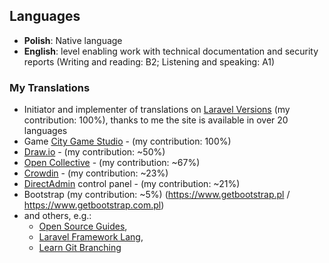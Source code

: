 ## Languages

- **Polish**: Native language
- **English**: level enabling work with technical documentation and security reports (Writing and reading: B2; Listening and speaking: A1)

### My Translations

- Initiator and implementer of translations on [Laravel Versions](https://laravelversions.com) (my contribution: 100%), thanks to me the site is available in over 20 languages
- Game [City Game Studio](https://www.city-game-studio.com) - (my contribution: 100%)
- [Draw.io](https://www.drawio.com) - (my contribution: ~50%)
- [Open Collective](https://opencollective.com) - (my contribution: ~67%)
- [Crowdin](https://crowdin.com) - (my contribution: ~23%)
- [DirectAdmin](https://www.directadmin.com) control panel - (my contribution: ~21%)
- Bootstrap (my contribution: ~5%) (https://www.getbootstrap.pl / https://www.getbootstrap.com.pl)
- and others, e.g.:
  - [Open Source Guides](https://opensource.guide/pl/),
  - [Laravel Framework Lang](https://laravel-lang.com/),
  - [Learn Git Branching](https://learngitbranching.js.org/?locale=pl)
